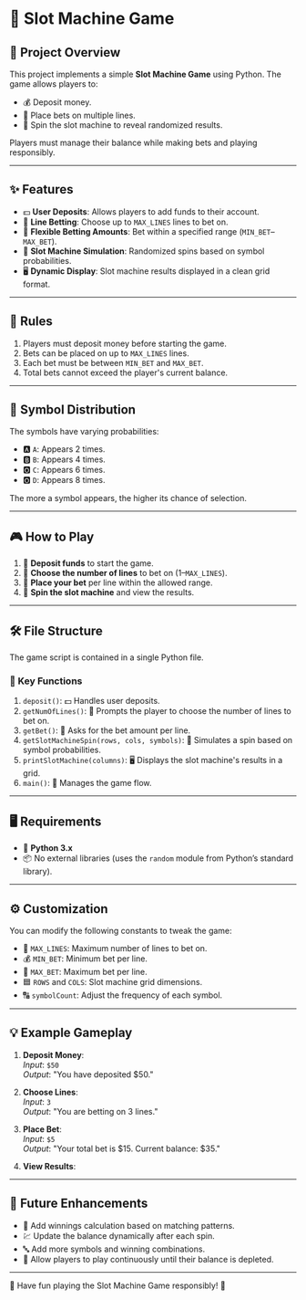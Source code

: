 # 🎰 Slot Machine Game

## 🌟 Project Overview
This project implements a simple **Slot Machine Game** using Python. The game allows players to:
- 💰 Deposit money.
- 🎲 Place bets on multiple lines.
- 🎡 Spin the slot machine to reveal randomized results.

Players must manage their balance while making bets and playing responsibly.

---

## ✨ Features
- 💵 **User Deposits**: Allows players to add funds to their account.
- 🔢 **Line Betting**: Choose up to `MAX_LINES` lines to bet on.
- 🎯 **Flexible Betting Amounts**: Bet within a specified range (`MIN_BET`–`MAX_BET`).
- 🔄 **Slot Machine Simulation**: Randomized spins based on symbol probabilities.
- 🖥️ **Dynamic Display**: Slot machine results displayed in a clean grid format.

---

## 📜 Rules
1. Players must deposit money before starting the game.
2. Bets can be placed on up to `MAX_LINES` lines.
3. Each bet must be between `MIN_BET` and `MAX_BET`.
4. Total bets cannot exceed the player's current balance.

---

## 🎲 Symbol Distribution
The symbols have varying probabilities:
- 🅰️ `A`: Appears 2 times.
- 🅱️ `B`: Appears 4 times.
- 🅾️ `C`: Appears 6 times.
- 🅾️ `D`: Appears 8 times.

The more a symbol appears, the higher its chance of selection.

---

## 🎮 How to Play
1. 🏦 **Deposit funds** to start the game.
2. 🔢 **Choose the number of lines** to bet on (1–`MAX_LINES`).
3. 💸 **Place your bet** per line within the allowed range.
4. 🎡 **Spin the slot machine** and view the results.

---

## 🛠️ File Structure
The game script is contained in a single Python file.

### 🧩 Key Functions
1. `deposit()`: 💵 Handles user deposits.
2. `getNumOfLines()`: 🎯 Prompts the player to choose the number of lines to bet on.
3. `getBet()`: 💸 Asks for the bet amount per line.
4. `getSlotMachineSpin(rows, cols, symbols)`: 🎰 Simulates a spin based on symbol probabilities.
5. `printSlotMachine(columns)`: 🖥️ Displays the slot machine's results in a grid.
6. `main()`: 🚀 Manages the game flow.

---

## 🖥️ Requirements
- 🐍 **Python 3.x**
- 📦 No external libraries (uses the `random` module from Python’s standard library).

---

## ⚙️ Customization
You can modify the following constants to tweak the game:
- 🔢 `MAX_LINES`: Maximum number of lines to bet on.
- 💰 `MIN_BET`: Minimum bet per line.
- 💸 `MAX_BET`: Maximum bet per line.
- 🟦 `ROWS` and `COLS`: Slot machine grid dimensions.
- 🔠 `symbolCount`: Adjust the frequency of each symbol.

---

## 💡 Example Gameplay
1. **Deposit Money**:  
   *Input*: `$50`  
   *Output*: "You have deposited $50."

2. **Choose Lines**:  
   *Input*: `3`  
   *Output*: "You are betting on 3 lines."

3. **Place Bet**:  
   *Input*: `$5`  
   *Output*: "Your total bet is $15. Current balance: $35."

4. **View Results**:  



---

## 🚀 Future Enhancements
- 🎉 Add winnings calculation based on matching patterns.
- 💹 Update the balance dynamically after each spin.
- 🔤 Add more symbols and winning combinations.
- 🔄 Allow players to play continuously until their balance is depleted.

---

🎉 Have fun playing the Slot Machine Game responsibly! 🤑
